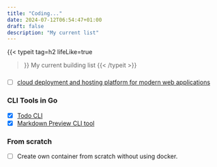 ```yaml
---
title: "Coding..."
date: 2024-07-12T06:54:47+01:00
draft: false
description: "My current list"
---
```


{{< typeit 
  tag=h2
  lifeLike=true
>}}
My current building list 
{{< /typeit >}}

###
- [ ] [cloud deployment and hosting platform for modern web applications]()

### CLI Tools in Go
- [x] [Todo CLI](https://github.com/harisheoran/todo-cli)
- [x] [Markdown Preview CLI tool](https://github.com/harisheoran/mdp)

### From scratch
- [ ] Create own container from scratch without using docker.
